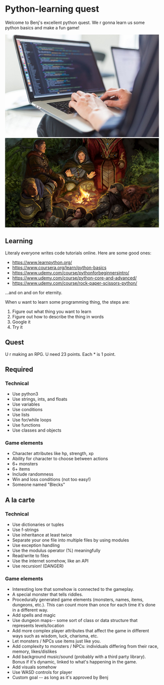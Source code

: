 # Python-learning quest
Welcome to Benj's excellent python quest. We r gonna learn us some python basics and make a fun game!

![Code](https://github.com/ben-bay/learn-python/blob/master/code.jpeg)
![Game](https://github.com/ben-bay/learn-python/blob/master/game.png)

## Learning

Literaly everyone writes code tutorials online. Here are some good ones:

  * https://www.learnpython.org/
  * https://www.coursera.org/learn/python-basics
  * https://www.udemy.com/course/pythonforbeginnersintro/
  * https://www.udemy.com/course/python-core-and-advanced/
  * https://www.udemy.com/course/rock-paper-scissors-python/

...and on and on for eternity.

When u want to learn some programming thing, the steps are:

1. Figure out what thing you want to learn
2. Figure out how to describe the thing in words
3. Google it
4. Try it

## Quest
U r making an RPG. U need 23 points. Each * is 1 point.

## Required

### Technical

* Use python3
* Use strings, ints, and floats
* Use variables
* Use conditions
* Use lists
* Use for/while loops
* Use functions
* Use classes and objects

### Game elements

* Character attributes like hp, strength, xp
* Ability for character to choose between actions
* 6+ monsters
* 6+ items
* Include randomness
* Win and loss conditions (not too easy!)
* Someone named "Blecks"

## A la carte

### Technical

* Use dictionaries or tuples
* Use f-strings
* Use inheritance at least twice
* Separate your one file into multiple files by using modules
* Use exception handling
* Use the modulus operator (%) meaningfully
* Read/write to files
* Use the internet somehow, like an API
* Use recursion! (DANGER)

### Game elements

* Interesting lore that somehow is connected to the gameplay.
* A special monster that tells riddles.
* Procedurally generated game elements (monsters, names, items, dungeons, etc.).
  This can count more than once for each time it's done in a different way.
* Add spells and magic
* Use dungeon maps-- some sort of class or data structure that represents levels/location
* Add more complex player attributes that affect the game in different ways such as wisdom, luck, charisma, etc.
* Let monsters / NPCs use items just like you.
* Add complexity to monsters / NPCs: individuals differing from their race, memory, likes/dislikes
* Add background music/sound (probably with a third party library). Bonus if it's dynamic, linked to what's happening in the game.
* Add visuals somehow
* Use WASD controls for player
* Custom goal -- as long as it's approved by Benj
